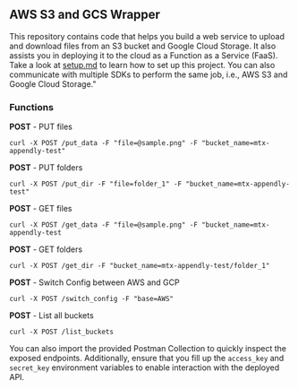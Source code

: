 ## AWS S3 and GCS Wrapper
This repository contains code that helps you build a web service to upload and download files from an S3 bucket and Google Cloud Storage. It also assists you in deploying it to the cloud as a Function as a Service (FaaS). Take a look at [setup.md](https://github.com/Sai-Adarsh/aws-s3-and-gcs-wrapper/blob/master/docs/setup.md) to learn how to set up this project. You can also communicate with multiple SDKs to perform the same job, i.e., AWS S3 and Google Cloud Storage."

### Functions

**POST** - PUT files
```
curl -X POST /put_data -F "file=@sample.png" -F "bucket_name=mtx-appendly-test"
```
**POST** - PUT folders
```
curl -X POST /put_dir -F "file=folder_1" -F "bucket_name=mtx-appendly-test"
```
**POST** - GET files
```
curl -X POST /get_data -F "file=@sample.png" -F "bucket_name=mtx-appendly-test
```
**POST** - GET folders
```
curl -X POST /get_dir -F "bucket_name=mtx-appendly-test/folder_1"
```
**POST** - Switch Config between AWS and GCP
```
curl -X POST /switch_config -F "base=AWS"
```
**POST** - List all buckets
```
curl -X POST /list_buckets
```

You can also import the provided Postman Collection to quickly inspect the exposed endpoints. Additionally, ensure that you fill up the `access_key` and `secret_key` environment variables to enable interaction with the deployed API.

